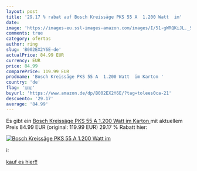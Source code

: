 ```yaml
---
layout: post
title: '29.17 % rabat auf Bosch Kreissäge PKS 55 A  1.200 Watt  im'
date: 
image: 'https://images-eu.ssl-images-amazon.com/images/I/51-gWRQKiJL._SL200_.jpg'
comments: true
category: ofertas
author: ring
slug: 'B002EX2Y6E-de'
actualPrice: 84.99 EUR
currency: EUR
price: 84.99
comparePrice: 119.99 EUR
prodname: 'Bosch Kreissäge PKS 55 A  1.200 Watt  im Karton '
country: 'de'
flag: '🇩🇪'
buyurl: 'https://www.amazon.de/dp/B002EX2Y6E/?tag=tolees0ca-21'
descuento: '29.17'
average: '84.99'
---
```


Es gibt ein [Bosch Kreissäge PKS 55 A  1.200 Watt  im Karton ](https://www.amazon.de/dp/B002EX2Y6E/?tag=tolees0ca-21) mit aktuellem Preis 84.99 EUR (original: 119.99 EUR) 29.17 % Rabatt hier:

[![Bosch Kreissäge PKS 55 A  1.200 Watt  im](https://images-eu.ssl-images-amazon.com/images/I/51-gWRQKiJL._SL200_.jpg)](https://www.amazon.de/dp/B002EX2Y6E/?tag=tolees0ca-21)

ℹ️:


[kauf es hier!!](https://www.amazon.de/dp/B002EX2Y6E/?tag=tolees0ca-21)
